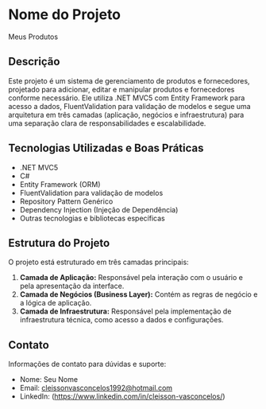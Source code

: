 # Nome do Projeto
Meus Produtos

## Descrição
Este projeto é um sistema de gerenciamento de produtos e fornecedores, projetado para adicionar, editar e manipular produtos e fornecedores conforme necessário. Ele utiliza .NET MVC5 com Entity Framework para acesso a dados, FluentValidation para validação de modelos e segue uma arquitetura em três camadas (aplicação, negócios e infraestrutura) para uma separação clara de responsabilidades e escalabilidade.

## Tecnologias Utilizadas e Boas Práticas

- .NET MVC5
- C#
- Entity Framework (ORM)
- FluentValidation para validação de modelos
- Repository Pattern Genérico
- Dependency Injection (Injeção de Dependência)
- Outras tecnologias e bibliotecas específicas

## Estrutura do Projeto

O projeto está estruturado em três camadas principais:

1. **Camada de Aplicação:** Responsável pela interação com o usuário e pela apresentação da interface.
2. **Camada de Negócios (Business Layer):** Contém as regras de negócio e a lógica de aplicação.
3. **Camada de Infraestrutura:** Responsável pela implementação de infraestrutura técnica, como acesso a dados e configurações.

## Contato
Informações de contato para dúvidas e suporte:
- Nome: Seu Nome
- Email: cleissonvasconcelos1992@hotmail.com
- LinkedIn: (https://www.linkedin.com/in/cleisson-vasconcelos/)
